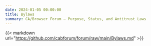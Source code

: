```yaml
---
date: 2024-01-05 00:00:00
title: Bylaws
summary: CA/Browser Forum – Purpose, Status, and Antitrust Laws
---
```


{{< markdown url="https://github.com/cabforum/forum/raw/main/Bylaws.md" >}}
